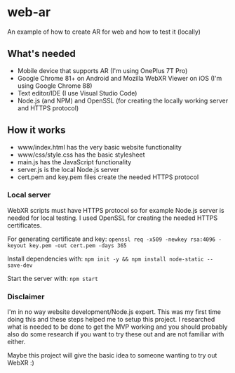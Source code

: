 # web-ar
An example of how to create AR for web and how to test it (locally)

## What's needed
- Mobile device that supports AR (I'm using OnePlus 7T Pro)
- Google Chrome 81+ on Android and Mozilla WebXR Viewer on iOS (I'm using Google Chrome 88)
- Text editor/IDE (I use Visual Studio Code)
- Node.js (and NPM) and OpenSSL (for creating the locally working server and HTTPS protocol)

## How it works
- www/index.html has the very basic website functionality
- www/css/style.css has the basic stylesheet
- main.js has the JavaScript functionality
- server.js is the local Node.js server
- cert.pem and key.pem files create the needed HTTPS protocol

### Local server
WebXR scripts must have HTTPS protocol so for example Node.js server is needed for local testing. I used OpenSSL for creating the needed HTTPS certificates.

For generating certificate and key:
`openssl req -x509 -newkey rsa:4096 -keyout key.pem -out cert.pem -days 365`

Install dependencies with:
`npm init -y && npm install node-static --save-dev`

Start the server with:
`npm start`

### Disclaimer
I'm in no way website development/Node.js expert. This was my first time doing this and these steps helped me to setup this project. I researched what is needed to be done to get the MVP working and you should probably also do some research if you want to try these out and are not familiar with either.

Maybe this project will give the basic idea to someone wanting to try out WebXR :)
